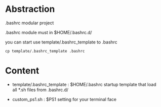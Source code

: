 # Abstraction

.bashrc modular project

.bashrc module must in $HOME/.bashrc.d/

you can start use template/.bashrc_template to .bashrc

`
cp template/.bashrc_template .bashrc
`


# Content

- template/.bashrc_template : $HOME/.bashrc startup template that load all *.sh files from .bashrc.d/

- custom_ps1.sh : $PS1 setting for your terminal face


